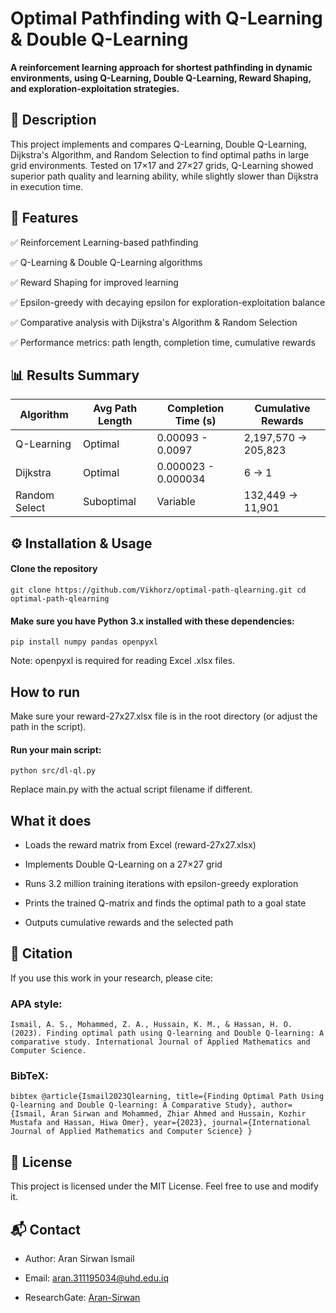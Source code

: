 # Optimal Pathfinding with Q-Learning & Double Q-Learning
**A reinforcement learning approach for shortest pathfinding in dynamic environments, using Q-Learning, Double Q-Learning, Reward Shaping, and exploration-exploitation strategies.**

## 📜 Description

This project implements and compares Q-Learning, Double Q-Learning, Dijkstra's Algorithm, and Random Selection to find optimal paths in large grid environments.
Tested on 17×17 and 27×27 grids, Q-Learning showed superior path quality and learning ability, while slightly slower than Dijkstra in execution time.

## 🚀 Features

✅ Reinforcement Learning-based pathfinding

✅ Q-Learning & Double Q-Learning algorithms

✅ Reward Shaping for improved learning

✅ Epsilon-greedy with decaying epsilon for exploration-exploitation balance

✅ Comparative analysis with Dijkstra's Algorithm & Random Selection

✅ Performance metrics: path length, completion time, cumulative rewards

## 📊 Results Summary

| Algorithm     | Avg Path Length | Completion Time (s) | Cumulative Rewards  |
| ------------- | --------------- | ------------------- | ------------------- |
| Q-Learning    | Optimal         | 0.00093 - 0.0097    | 2,197,570 → 205,823 |
| Dijkstra      | Optimal         | 0.000023 - 0.000034 | 6 → 1               |
| Random Select | Suboptimal      | Variable            | 132,449 → 11,901    |

## ⚙️ Installation & Usage
#### Clone the repository

`git clone https://github.com/Vikhorz/optimal-path-qlearning.git
cd optimal-path-qlearning`

#### Make sure you have Python 3.x installed with these dependencies:

`pip install numpy pandas openpyxl`

Note: openpyxl is required for reading Excel .xlsx files.

## How to run
Make sure your reward-27x27.xlsx file is in the root directory (or adjust the path in the script).

#### Run your main script:
`python src/dl-ql.py`

Replace main.py with the actual script filename if different.

## What it does

- Loads the reward matrix from Excel (reward-27x27.xlsx)

- Implements Double Q-Learning on a 27×27 grid

- Runs 3.2 million training iterations with epsilon-greedy exploration

- Prints the trained Q-matrix and finds the optimal path to a goal state

- Outputs cumulative rewards and the selected path

## 📖 Citation

If you use this work in your research, please cite:

### APA style:
`Ismail, A. S., Mohammed, Z. A., Hussain, K. M., & Hassan, H. O. (2023). Finding optimal path using Q-learning and Double Q-learning: A comparative study. International Journal of Applied Mathematics and Computer Science.`
### BibTeX:
```bibtex @article{Ismail2023Qlearning, title={Finding Optimal Path Using Q-learning and Double Q-learning: A Comparative Study}, author={Ismail, Aran Sirwan and Mohammed, Zhiar Ahmed and Hussain, Kozhir Mustafa and Hassan, Hiwa Omer}, year={2023}, journal={International Journal of Applied Mathematics and Computer Science} } ```

## 📝 License
This project is licensed under the MIT License. Feel free to use and modify it.

## 📬 Contact
- Author: Aran Sirwan Ismail

- Email: aran.311195034@uhd.edu.iq

- ResearchGate: [Aran-Sirwan](https://www.researchgate.net/profile/Aran-Sirwan)

